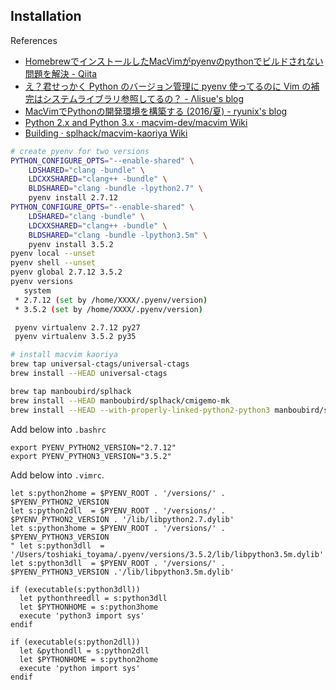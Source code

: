## Installation

References
* [HomebrewでインストールしたMacVimがpyenvのpythonでビルドされない問題を解決 - Qiita](http://qiita.com/enushi/items/6b3282650290e6ea556e)
* [え？君せっかく Python のバージョン管理に pyenv 使ってるのに Vim の補完はシステムライブラリ参照してるの？ - Λlisue's blog](http://lambdalisue.hatenablog.com/entry/2014/05/21/065845)
* [MacVimでPythonの開発環境を構築する (2016/夏) - ryunix's blog](http://ryunix.hatenablog.jp/entry/2016/05/30/090000)
* [Python 2.x and Python 3.x · macvim-dev/macvim Wiki](https://github.com/macvim-dev/macvim/wiki/Python-2.x-and-Python-3.x)
* [Building · splhack/macvim-kaoriya Wiki](https://github.com/splhack/macvim-kaoriya/wiki/Building)

```bash
# create pyenv for two versions
PYTHON_CONFIGURE_OPTS="--enable-shared" \
    LDSHARED="clang -bundle" \
    LDCXXSHARED="clang++ -bundle" \
    BLDSHARED="clang -bundle -lpython2.7" \
    pyenv install 2.7.12
PYTHON_CONFIGURE_OPTS="--enable-shared" \
    LDSHARED="clang -bundle" \
    LDCXXSHARED="clang++ -bundle" \
    BLDSHARED="clang -bundle -lpython3.5m" \
    pyenv install 3.5.2
pyenv local --unset
pyenv shell --unset
pyenv global 2.7.12 3.5.2
pyenv versions
   system
 * 2.7.12 (set by /home/XXXX/.pyenv/version)
 * 3.5.2 (set by /home/XXXX/.pyenv/version)

 pyenv virtualenv 2.7.12 py27
 pyenv virtualenv 3.5.2 py35

# install macvim kaoriya
brew tap universal-ctags/universal-ctags
brew install --HEAD universal-ctags

brew tap manboubird/splhack
brew install --HEAD manboubird/splhack/cmigemo-mk
brew install --HEAD --with-properly-linked-python2-python3 manboubird/splhack/macvim-kaoriya
```

Add below into `.bashrc`

```
export PYENV_PYTHON2_VERSION="2.7.12"
export PYENV_PYTHON3_VERSION="3.5.2"
```


Add below into `.vimrc`.
```
let s:python2home = $PYENV_ROOT . '/versions/' . $PYENV_PYTHON2_VERSION
let s:python2dll  = $PYENV_ROOT . '/versions/' . $PYENV_PYTHON2_VERSION . '/lib/libpython2.7.dylib'
let s:python3home = $PYENV_ROOT . '/versions/' . $PYENV_PYTHON3_VERSION
" let s:python3dll  = '/Users/toshiaki_toyama/.pyenv/versions/3.5.2/lib/libpython3.5m.dylib'
let s:python3dll  = $PYENV_ROOT . '/versions/' . $PYENV_PYTHON3_VERSION .'/lib/libpython3.5m.dylib'

if (executable(s:python3dll))
  let pythonthreedll = s:python3dll
  let $PYTHONHOME = s:python3home
  execute 'python3 import sys'
endif

if (executable(s:python2dll))
  let &pythondll = s:python2dll
  let $PYTHONHOME = s:python2home
  execute 'python import sys'
endif

```
